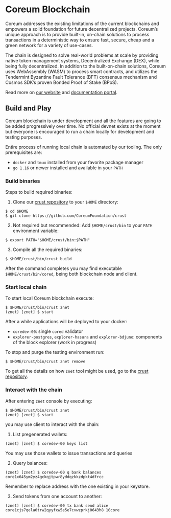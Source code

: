 # Coreum Blockchain

Coreum addresses the existing limitations of the current blockchains and empowers a solid foundation for future decentralized projects.
Coreum’s unique approach is to provide built-in, on-chain solutions to process transactions in a deterministic way to ensure fast, secure, cheap and a green network for a variety of use-cases.

The chain is designed to solve real-world problems at scale by providing native token management systems, Decentralized Exchange (DEX), while being fully decentralized. In addition to the built-on-chain solutions, Coreum uses WebAssembly (WASM) to process smart contracts, and utilizes the Tendermint Byzantine Fault Tolerance (BFT) consensus mechanism and Cosmos SDK’s proven Bonded Proof of Stake (BPoS).    

Read more on [our website](https://www.coreum.com) and [documentation portal](https://docs.coreum.dev).

## Build and Play

Coreum blockchain is under development and all the features are going to be added progressively over time.
No official devnet exists at the moment but everyone is encouraged to run a chain locally for development and testing purposes.

Entire process of running local chain is automated by our tooling. The only prerequisites are:
- `docker` and `tmux` installed from your favorite package manager
- `go 1.16` or newer installed and available in your `PATH`

### Build binaries

Steps to build required binaries:
1. Clone our [crust repository](https://github.com/CoreumFoundation/crust) to your `$HOME` directory:
```
$ cd $HOME
$ git clone https://github.com/CoreumFoundation/crust
```
2. Not required but recommended: Add `$HOME/crust/bin` to your `PATH` environment variable:
```
$ export PATH="$HOME/crust/bin:$PATH"
```
3. Compile all the required binaries:
```
$ $HOME/crust/bin/crust build
```

After the command completes you may find executable `$HOME/crust/bin/cored`, being both blockchain node and client.

### Start local chain

To start local Coreum blockchain execute:

```
$ $HOME/crust/bin/crust znet
(znet) [znet] $ start
```

After a while applications will be deployed to your docker:
- `coredev-00`: single `cored` validator
- `explorer-postgres`, `explorer-hasura` and `explorer-bdjuno`: components of the block explorer (work in progress)

To stop and purge the testing environment run:

```
$ $HOME/crust/bin/crust znet remove
```

To get all the details on how `znet` tool might be used, go to the [crust repository](https://github.com/CoreumFoundation/crust).

### Interact with the chain

After entering `znet` console by executing:

```
$ $HOME/crust/bin/crust znet
(znet) [znet] $ start
```
you may use client to interact with the chain:
1. List pregenerated wallets:
```
(znet) [znet] $ coredev-00 keys list
```
You may use those wallets to issue transactions and queries

2. Query balances:
```
(znet) [znet] $ coredev-00 q bank balances core1x645ym2yz4gckqjtpwr8yddqzkkzdpkt4dfrcc
```
Remember to replace address with the one existing in your keystore.

3. Send tokens from one account to another:
```
(znet) [znet] $ coredev-00 tx bank send alice core1cjs7qela0trw2qyyfxw5e5e7cvwzprkj0643h8 10core
```
